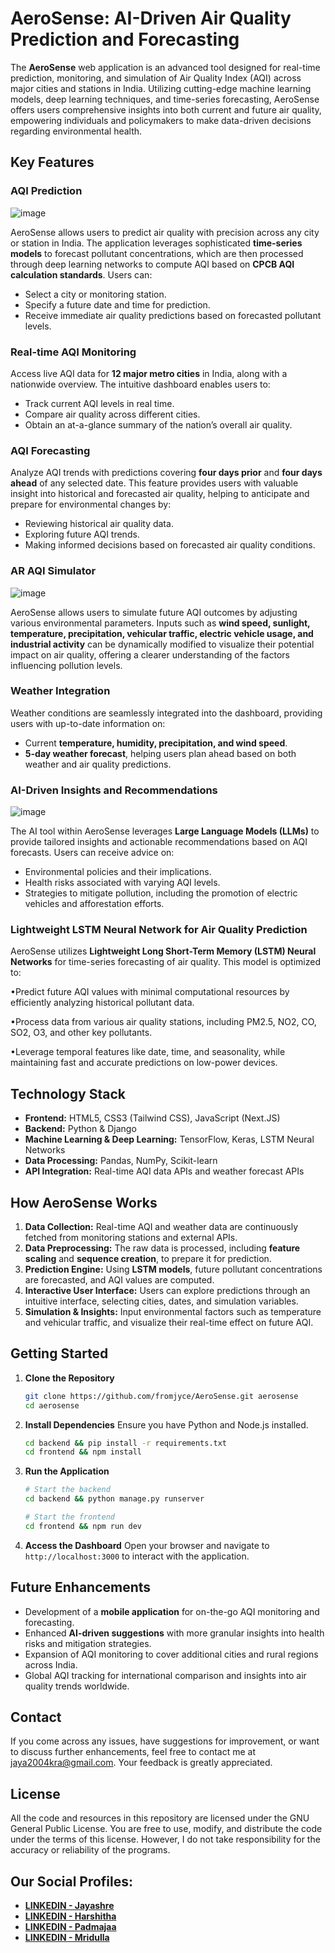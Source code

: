 # **AeroSense: AI-Driven Air Quality Prediction and Forecasting**

The **AeroSense** web application is an advanced tool designed for real-time prediction, monitoring, and simulation of Air Quality Index (AQI) across major cities and stations in India. Utilizing cutting-edge machine learning models, deep learning techniques, and time-series forecasting, AeroSense offers users comprehensive insights into both current and future air quality, empowering individuals and policymakers to make data-driven decisions regarding environmental health.

## **Key Features**

### **AQI Prediction**
![image](https://github.com/user-attachments/assets/64dca3f6-63df-4c3d-b363-bd703c57b9ac)


AeroSense allows users to predict air quality with precision across any city or station in India. The application leverages sophisticated **time-series models** to forecast pollutant concentrations, which are then processed through deep learning networks to compute AQI based on **CPCB AQI calculation standards**. Users can:

- Select a city or monitoring station.
- Specify a future date and time for prediction.
- Receive immediate air quality predictions based on forecasted pollutant levels.

### **Real-time AQI Monitoring**
Access live AQI data for **12 major metro cities** in India, along with a nationwide overview. The intuitive dashboard enables users to:

- Track current AQI levels in real time.
- Compare air quality across different cities.
- Obtain an at-a-glance summary of the nation’s overall air quality.

### **AQI Forecasting**
Analyze AQI trends with predictions covering **four days prior** and **four days ahead** of any selected date. This feature provides users with valuable insight into historical and forecasted air quality, helping to anticipate and prepare for environmental changes by:

- Reviewing historical air quality data.
- Exploring future AQI trends.
- Making informed decisions based on forecasted air quality conditions.

### **AR AQI Simulator**

![image](https://github.com/user-attachments/assets/465637f3-9aee-4fff-be92-cd1ef746737f)


AeroSense allows users to simulate future AQI outcomes by adjusting various environmental parameters. Inputs such as **wind speed, sunlight, temperature, precipitation, vehicular traffic, electric vehicle usage, and industrial activity** can be dynamically modified to visualize their potential impact on air quality, offering a clearer understanding of the factors influencing pollution levels.

### **Weather Integration**
Weather conditions are seamlessly integrated into the dashboard, providing users with up-to-date information on:

- Current **temperature, humidity, precipitation, and wind speed**.
- **5-day weather forecast**, helping users plan ahead based on both weather and air quality predictions.

### **AI-Driven Insights and Recommendations**
![image](https://github.com/user-attachments/assets/458a9217-0db4-4873-87ce-73dd60fe488f)

The AI tool within AeroSense leverages **Large Language Models (LLMs)** to provide tailored insights and actionable recommendations based on AQI forecasts. Users can receive advice on:

- Environmental policies and their implications.
- Health risks associated with varying AQI levels.
- Strategies to mitigate pollution, including the promotion of electric vehicles and afforestation efforts.
  



### **Lightweight LSTM Neural Network for Air Quality Prediction**
AeroSense utilizes **Lightweight Long Short-Term Memory (LSTM) Neural Networks** for time-series forecasting of air quality. This model is optimized to:

•Predict future AQI values with minimal computational resources by efficiently analyzing historical pollutant data.

•Process data from various air quality stations, including PM2.5, NO2, CO, SO2, O3, and other key pollutants.
 
•Leverage temporal features like date, time, and seasonality, while maintaining fast and accurate predictions on low-power devices.

## **Technology Stack**

- **Frontend:** HTML5, CSS3 (Tailwind CSS), JavaScript (Next.JS)
- **Backend:** Python & Django
- **Machine Learning & Deep Learning:** TensorFlow, Keras, LSTM Neural Networks
- **Data Processing:** Pandas, NumPy, Scikit-learn
- **API Integration:** Real-time AQI data APIs and weather forecast APIs

## **How AeroSense Works**

1. **Data Collection:** Real-time AQI and weather data are continuously fetched from monitoring stations and external APIs.
2. **Data Preprocessing:** The raw data is processed, including **feature scaling** and **sequence creation**, to prepare it for prediction.
3. **Prediction Engine:** Using **LSTM models**, future pollutant concentrations are forecasted, and AQI values are computed.
4. **Interactive User Interface:** Users can explore predictions through an intuitive interface, selecting cities, dates, and simulation variables.
5. **Simulation & Insights:** Input environmental factors such as temperature and vehicular traffic, and visualize their real-time effect on future AQI.

## **Getting Started**

1. **Clone the Repository**
   ```bash
   git clone https://github.com/fromjyce/AeroSense.git aerosense
   cd aerosense
   ```

2. **Install Dependencies**
   Ensure you have Python and Node.js installed.
   ```bash
   cd backend && pip install -r requirements.txt
   cd frontend && npm install
   ```

3. **Run the Application**
   ```bash
   # Start the backend
   cd backend && python manage.py runserver

   # Start the frontend
   cd frontend && npm run dev
   ```

4. **Access the Dashboard**
   Open your browser and navigate to `http://localhost:3000` to interact with the application.

## **Future Enhancements**

- Development of a **mobile application** for on-the-go AQI monitoring and forecasting.
- Enhanced **AI-driven suggestions** with more granular insights into health risks and mitigation strategies.
- Expansion of AQI monitoring to cover additional cities and rural regions across India.
- Global AQI tracking for international comparison and insights into air quality trends worldwide.

## Contact

If you come across any issues, have suggestions for improvement, or want to discuss further enhancements, feel free to contact me at [jaya2004kra@gmail.com](mailto:jaya2004kra@gmail.com). Your feedback is greatly appreciated.

## License

All the code and resources in this repository are licensed under the GNU General Public License. You are free to use, modify, and distribute the code under the terms of this license. However, I do not take responsibility for the accuracy or reliability of the programs.

## Our Social Profiles:

- [**LINKEDIN - Jayashre**](https://www.linkedin.com/in/jayashrek/)
- [**LINKEDIN - Harshitha**](https://www.linkedin.com/in/harshitha-sundar-118840259/)
- [**LINKEDIN - Padmajaa**](https://www.linkedin.com/in/padmajaa-sridhar/)
- [**LINKEDIN - Mridulla**](https://www.linkedin.com/in/mridulla-k-madhu-2b1618258/)
